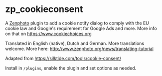 # zp_cookieconsent
A [Zenphoto](http://www.zenphoto.org) plugin to add a cookie notify dialog to comply with the EU cookie law and 
Google's requirement for Google Ads and more. More info on that on https://www.cookiechoices.org

Translated in English (native), Dutch and German. More translations welcome. More here: http://www.zenphoto.org/news/translating-tutorial

Adapted from https://silktide.com/tools/cookie-consent/

Install in `/plugins`, enable the plugin and set options as needed.
